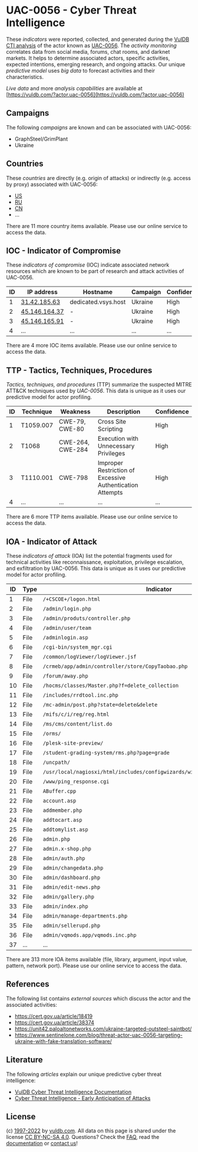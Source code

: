 # UAC-0056 - Cyber Threat Intelligence

These _indicators_ were reported, collected, and generated during the [VulDB CTI analysis](https://vuldb.com/?kb.cti) of the actor known as [UAC-0056](https://vuldb.com/?actor.uac-0056). The _activity monitoring_ correlates data from social media, forums, chat rooms, and darknet markets. It helps to determine associated actors, specific activities, expected intentions, emerging research, and ongoing attacks. Our unique _predictive model_ uses _big data_ to forecast activities and their characteristics.

_Live data_ and more _analysis capabilities_ are available at [https://vuldb.com/?actor.uac-0056](https://vuldb.com/?actor.uac-0056)

## Campaigns

The following _campaigns_ are known and can be associated with UAC-0056:

* GraphSteel/GrimPlant
* Ukraine

## Countries

These _countries_ are directly (e.g. origin of attacks) or indirectly (e.g. access by proxy) associated with UAC-0056:

* [US](https://vuldb.com/?country.us)
* [RU](https://vuldb.com/?country.ru)
* [CN](https://vuldb.com/?country.cn)
* ...

There are 11 more country items available. Please use our online service to access the data.

## IOC - Indicator of Compromise

These _indicators of compromise_ (IOC) indicate associated network resources which are known to be part of research and attack activities of UAC-0056.

ID | IP address | Hostname | Campaign | Confidence
-- | ---------- | -------- | -------- | ----------
1 | [31.42.185.63](https://vuldb.com/?ip.31.42.185.63) | dedicated.vsys.host | Ukraine | High
2 | [45.146.164.37](https://vuldb.com/?ip.45.146.164.37) | - | Ukraine | High
3 | [45.146.165.91](https://vuldb.com/?ip.45.146.165.91) | - | Ukraine | High
4 | ... | ... | ... | ...

There are 4 more IOC items available. Please use our online service to access the data.

## TTP - Tactics, Techniques, Procedures

_Tactics, techniques, and procedures_ (TTP) summarize the suspected MITRE ATT&CK techniques used by _UAC-0056_. This data is unique as it uses our predictive model for actor profiling.

ID | Technique | Weakness | Description | Confidence
-- | --------- | -------- | ----------- | ----------
1 | T1059.007 | CWE-79, CWE-80 | Cross Site Scripting | High
2 | T1068 | CWE-264, CWE-284 | Execution with Unnecessary Privileges | High
3 | T1110.001 | CWE-798 | Improper Restriction of Excessive Authentication Attempts | High
4 | ... | ... | ... | ...

There are 6 more TTP items available. Please use our online service to access the data.

## IOA - Indicator of Attack

These _indicators of attack_ (IOA) list the potential fragments used for technical activities like reconnaissance, exploitation, privilege escalation, and exfiltration by UAC-0056. This data is unique as it uses our predictive model for actor profiling.

ID | Type | Indicator | Confidence
-- | ---- | --------- | ----------
1 | File | `/+CSCOE+/logon.html` | High
2 | File | `/admin/login.php` | High
3 | File | `/admin/produts/controller.php` | High
4 | File | `/admin/user/team` | High
5 | File | `/adminlogin.asp` | High
6 | File | `/cgi-bin/system_mgr.cgi` | High
7 | File | `/common/logViewer/logViewer.jsf` | High
8 | File | `/crmeb/app/admin/controller/store/CopyTaobao.php` | High
9 | File | `/forum/away.php` | High
10 | File | `/hocms/classes/Master.php?f=delete_collection` | High
11 | File | `/includes/rrdtool.inc.php` | High
12 | File | `/mc-admin/post.php?state=delete&delete` | High
13 | File | `/mifs/c/i/reg/reg.html` | High
14 | File | `/ms/cms/content/list.do` | High
15 | File | `/orms/` | Low
16 | File | `/plesk-site-preview/` | High
17 | File | `/student-grading-system/rms.php?page=grade` | High
18 | File | `/uncpath/` | Medium
19 | File | `/usr/local/nagiosxi/html/includes/configwizards/windowswmi/windowswmi.inc.php` | High
20 | File | `/www/ping_response.cgi` | High
21 | File | `ABuffer.cpp` | Medium
22 | File | `account.asp` | Medium
23 | File | `addmember.php` | High
24 | File | `addtocart.asp` | High
25 | File | `addtomylist.asp` | High
26 | File | `admin.php` | Medium
27 | File | `admin.x-shop.php` | High
28 | File | `admin/auth.php` | High
29 | File | `admin/changedata.php` | High
30 | File | `admin/dashboard.php` | High
31 | File | `admin/edit-news.php` | High
32 | File | `admin/gallery.php` | High
33 | File | `admin/index.php` | High
34 | File | `admin/manage-departments.php` | High
35 | File | `admin/sellerupd.php` | High
36 | File | `admin/vqmods.app/vqmods.inc.php` | High
37 | ... | ... | ...

There are 313 more IOA items available (file, library, argument, input value, pattern, network port). Please use our online service to access the data.

## References

The following list contains _external sources_ which discuss the actor and the associated activities:

* https://cert.gov.ua/article/18419
* https://cert.gov.ua/article/38374
* https://unit42.paloaltonetworks.com/ukraine-targeted-outsteel-saintbot/
* https://www.sentinelone.com/blog/threat-actor-uac-0056-targeting-ukraine-with-fake-translation-software/

## Literature

The following _articles_ explain our unique predictive cyber threat intelligence:

* [VulDB Cyber Threat Intelligence Documentation](https://vuldb.com/?kb.cti)
* [Cyber Threat Intelligence - Early Anticipation of Attacks](https://www.scip.ch/en/?labs.20201022)

## License

(c) [1997-2022](https://vuldb.com/?kb.changelog) by [vuldb.com](https://vuldb.com/?kb.about). All data on this page is shared under the license [CC BY-NC-SA 4.0](https://creativecommons.org/licenses/by-nc-sa/4.0/). Questions? Check the [FAQ](https://vuldb.com/?kb.faq), read the [documentation](https://vuldb.com/?kb) or [contact us](https://vuldb.com/?contact)!
